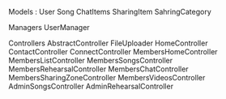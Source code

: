 Models :
    User
    Song
    ChatItems
    SharingItem
    SahringCategory

Managers
    UserManager

Controllers
    AbstractController
    FileUploader
    HomeController
    ContactController
    ConnectController
    MembersHomeController
    MembersListController
    MembersSongsController
    MembersRehearsalController
    MembersChatController
    MembersSharingZoneController
    MembersVideosController
    AdminSongsController
    AdminRehearsalController